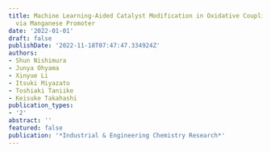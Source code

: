 ```yaml
---
title: Machine Learning-Aided Catalyst Modification in Oxidative Coupling of Methane
  via Manganese Promoter
date: '2022-01-01'
draft: false
publishDate: '2022-11-18T07:47:47.334924Z'
authors:
- Shun Nishimura
- Junya Ohyama
- Xinyue Li
- Itsuki Miyazato
- Toshiaki Taniike
- Keisuke Takahashi
publication_types:
- '2'
abstract: ''
featured: false
publication: '*Industrial & Engineering Chemistry Research*'
---
```


